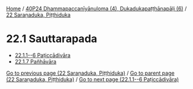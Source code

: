 
[Home](/) / [40P24 Dhammapaccanīyānuloma (4), Dukadukapaṭṭhānapāḷi (6)](...md) / [22 Saraṇaduka, Piṭṭhiduka](../40P24/22.md)

# 22.1 Sauttarapada

* [22.1.1--6 Paṭiccādivāra](22.1/22.1.1--6.md)
* [22.1.7 Pañhāvāra](22.1/22.1.7.md)

[Go to previous page (22 Saraṇaduka, Piṭṭhiduka)](../40P24/22.md) / [Go to parent page (22 Saraṇaduka, Piṭṭhiduka)](../40P24/22.md) / [Go to next page (22.1.1--6 Paṭiccādivāra)](22.1/22.1.1--6.md)


